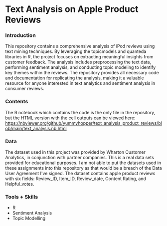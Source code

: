 # Text Analysis on Apple Product Reviews

### Introduction

This repository contains a comprehensive analysis of iPod reviews using text mining techniques. By leveraging the topicmodels and quanteda libraries in R, the project focuses on extracting meaningful insights from customer feedback. The analysis includes preprocessing the text data, performing sentiment analysis, and conducting topic modeling to identify key themes within the reviews. The repository provides all necessary code and documentation for replicating the analysis, making it a valuable resource for anyone interested in text analytics and sentiment analysis in consumer reviews.

### Contents

The R notebook which contains the code is the only file in the repository, but the HTML version with the cell outputs can be viewed here: https://nbviewer.org/github/yummyhopper/text_analysis_product_reviews/blob/main/text_analysis.nb.html

### Data

The dataset used in this project was provided by Wharton Customer Analytics, in conjunction with partner companies. This is a real data sets provided for educational purposes. I am not able to put the datasets used in these assignments into this repository as that would be a breach of the Data User Agreement I've signed. The dataset contains apple product reviews with six fields: Review_ID, Item_ID, Review_date, Content	Rating, and Helpful_votes.

### Tools + Skills

- R
- Sentiment Analysis
- Topic Modelling
